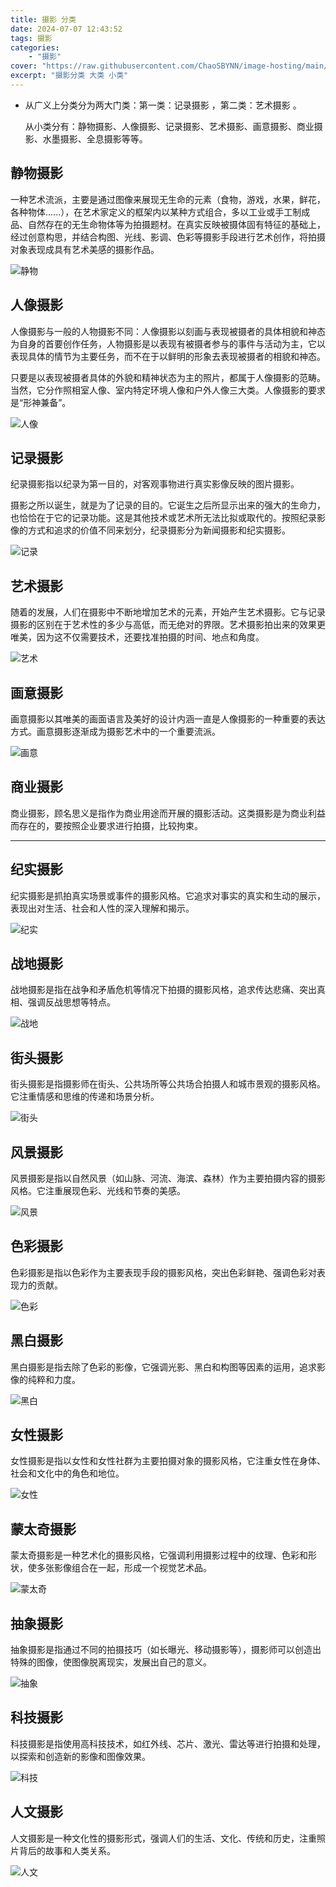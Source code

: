 ```yaml
---
title: 摄影 分类
date: 2024-07-07 12:43:52
tags: 摄影
categories:
    - "摄影"
cover: "https://raw.githubusercontent.com/ChaoSBYNN/image-hosting/main/photography/lens.webp"
excerpt: "摄影分类 大类 小类"
---
```



- 从广义上分类分为两大门类：第一类：记录摄影 ，第二类：艺术摄影 。
    
    从小类分有：静物摄影、人像摄影、记录摄影、艺术摄影、画意摄影、商业摄影、水墨摄影、全息摄影等等。
    

## 静物摄影

一种艺术流派，主要是通过图像来展现无生命的元素（食物，游戏，水果，鲜花，各种物体......），在艺术家定义的框架内以某种方式组合，多以工业或手工制成品、自然存在的无生命物体等为拍摄题材。在真实反映被摄体固有特征的基础上，经过创意构思，并结合构图、光线、影调、色彩等摄影手段进行艺术创作，将拍摄对象表现成具有艺术美感的摄影作品。

![静物](https://raw.githubusercontent.com/ChaoSBYNN/image-hosting/main/photography/20240707/2024070704.png)

## 人像摄影

人像摄影与一般的人物摄影不同：人像摄影以刻画与表现被摄者的具体相貌和神态为自身的首要创作任务，人物摄影是以表现有被摄者参与的事件与活动为主，它以表现具体的情节为主要任务，而不在于以鲜明的形象去表现被摄者的相貌和神态。

只要是以表现被摄者具体的外貌和精神状态为主的照片，都属于人像摄影的范畴。当然，它分作照相室人像、室内特定环境人像和户外人像三大类。人像摄影的要求是“形神兼备”。

![人像](https://raw.githubusercontent.com/ChaoSBYNN/image-hosting/main/photography/20240707/202407070A.png)

## 记录摄影

纪录摄影指以纪录为第一目的，对客观事物进行真实影像反映的图片摄影。

摄影之所以诞生，就是为了记录的目的。它诞生之后所显示出来的强大的生命力，也恰恰在于它的记录功能。这是其他技术或艺术所无法比拟或取代的。按照纪录影像的方式和追求的价值不同来划分，纪录摄影分为新闻摄影和纪实摄影。

![记录](https://raw.githubusercontent.com/ChaoSBYNN/image-hosting/main/photography/20240707/2024070701.png)

## 艺术摄影

随着的发展，人们在摄影中不断地增加艺术的元素，开始产生艺术摄影。它与记录摄影的区别在于艺术性的多少与高低，而无绝对的界限。艺术摄影拍出来的效果更唯美，因为这不仅需要技术，还要找准拍摄的时间、地点和角度。

![艺术](https://raw.githubusercontent.com/ChaoSBYNN/image-hosting/main/photography/20240707/2024070702.png)

## 画意摄影

画意摄影以其唯美的画面语言及美好的设计内涵一直是人像摄影的一种重要的表达方式。画意摄影逐渐成为摄影艺术中的一个重要流派。

![画意](https://raw.githubusercontent.com/ChaoSBYNN/image-hosting/main/photography/20240707/2024070706.png)

## 商业摄影

商业摄影，顾名思义是指作为商业用途而开展的摄影活动。这类摄影是为商业利益而存在的，要按照企业要求进行拍摄，比较拘束。

---

## 纪实摄影

纪实摄影是抓拍真实场景或事件的摄影风格。它追求对事实的真实和生动的展示，表现出对生活、社会和人性的深入理解和揭示。

![纪实](https://raw.githubusercontent.com/ChaoSBYNN/image-hosting/main/photography/20240707/2024070710.png)

## 战地摄影

战地摄影是指在战争和矛盾危机等情况下拍摄的摄影风格，追求传达悲痛、突出真相、强调反战思想等特点。

![战地](https://raw.githubusercontent.com/ChaoSBYNN/image-hosting/main/photography/20240707/2024070711.png)

## 街头摄影

街头摄影是指摄影师在街头、公共场所等公共场合拍摄人和城市景观的摄影风格。它注重情感和思维的传递和场景分析。

![街头](https://raw.githubusercontent.com/ChaoSBYNN/image-hosting/main/photography/20240707/2024070708.png)

## 风景摄影

风景摄影是指以自然风景（如山脉、河流、海滨、森林）作为主要拍摄内容的摄影风格。它注重展现色彩、光线和节奏的美感。

![风景](https://raw.githubusercontent.com/ChaoSBYNN/image-hosting/main/photography/20240707/2024070707.png)

## 色彩摄影

色彩摄影是指以色彩作为主要表现手段的摄影风格，突出色彩鲜艳、强调色彩对表现力的贡献。

![色彩](https://raw.githubusercontent.com/ChaoSBYNN/image-hosting/main/photography/20240707/2024070709.png)

## 黑白摄影

黑白摄影是指去除了色彩的影像，它强调光影、黑白和构图等因素的运用，追求影像的纯粹和力度。

![黑白](https://raw.githubusercontent.com/ChaoSBYNN/image-hosting/main/photography/20240707/2024070708.png)

## 女性摄影

女性摄影是指以女性和女性社群为主要拍摄对象的摄影风格，它注重女性在身体、社会和文化中的角色和地位。

![女性](https://raw.githubusercontent.com/ChaoSBYNN/image-hosting/main/photography/20240707/2024070705.png)

## 蒙太奇摄影

蒙太奇摄影是一种艺术化的摄影风格，它强调利用摄影过程中的纹理、色彩和形状，使多张影像组合在一起，形成一个视觉艺术品。

![蒙太奇](https://raw.githubusercontent.com/ChaoSBYNN/image-hosting/main/photography/20240707/202407070C.png)

## 抽象摄影

抽象摄影是指通过不同的拍摄技巧（如长曝光、移动摄影等），摄影师可以创造出特殊的图像，使图像脱离现实，发展出自己的意义。

![抽象](https://raw.githubusercontent.com/ChaoSBYNN/image-hosting/main/photography/20240707/202407070F.png)

## 科技摄影

科技摄影是指使用高科技技术，如红外线、芯片、激光、雷达等进行拍摄和处理，以探索和创造新的影像和图像效果。

![科技](https://raw.githubusercontent.com/ChaoSBYNN/image-hosting/main/photography/20240707/202407070E.png)

## 人文摄影

人文摄影是一种文化性的摄影形式，强调人们的生活、文化、传统和历史，注重照片背后的故事和人类关系。

![人文](https://raw.githubusercontent.com/ChaoSBYNN/image-hosting/main/photography/20240707/202407070D.png)